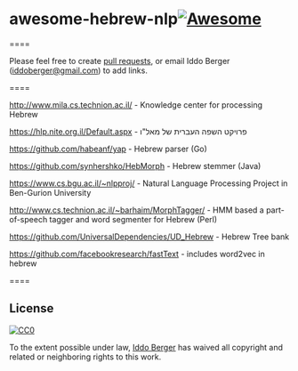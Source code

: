# awesome-hebrew-nlp[![Awesome](https://cdn.rawgit.com/sindresorhus/awesome/d7305f38d29fed78fa85652e3a63e154dd8e8829/media/badge.svg)](https://github.com/sindresorhus/awesome)
====

Please feel free to create [pull requests](https://github.com/keonkim/awesome-hebrew-nlp/pulls), or email Iddo Berger (iddoberger@gmail.com) to add links.


====

http://www.mila.cs.technion.ac.il/ - Knowledge center for processing Hebrew

https://hlp.nite.org.il/Default.aspx - פרויקט השפה העברית של מאל"ו

https://github.com/habeanf/yap - Hebrew parser (Go)

https://github.com/synhershko/HebMorph - Hebrew stemmer (Java)

https://www.cs.bgu.ac.il/~nlpproj/ - Natural Language Processing Project in Ben-Gurion University

http://www.cs.technion.ac.il/~barhaim/MorphTagger/ - HMM based a part-of-speech tagger and word segmenter for Hebrew (Perl)

https://github.com/UniversalDependencies/UD_Hebrew - Hebrew Tree bank

https://github.com/facebookresearch/fastText - includes word2vec in hebrew

====

## License

[![CC0](http://mirrors.creativecommons.org/presskit/buttons/88x31/svg/cc-zero.svg)](https://creativecommons.org/publicdomain/zero/1.0/)

To the extent possible under law, [Iddo Berger](https://github.com/iddoberger/) has waived all copyright and related or neighboring rights to this work.


